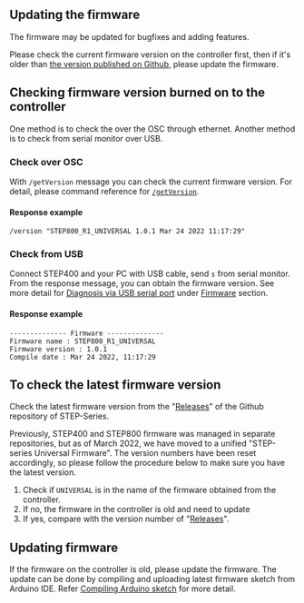 ## Updating the firmware
The firmware may be updated for bugfixes and adding features.

Please check the current firmware version on the controller first, then if it's older than [the version published on Github](hhttps://github.com/ponoor/step-series-universal-firmware/releases), please update the firmware.

## Checking firmware version burned on to the controller
One method is to check the over the OSC through ethernet. Another method is to check from serial monitor over USB.

### Check over OSC

With `/getVersion` message you can check the current firmware version. For detail, please command reference for [`/getVersion`](https://ponoor.com/en/docs/step-series/osc-command-reference/system-settings/#getversion).

#### Response example
```
/version "STEP800_R1_UNIVERSAL 1.0.1 Mar 24 2022 11:17:29"
```

### Check from USB
Connect STEP400 and your PC with USB cable, send `s` from serial monitor. From the response message, you can obtain the firmware version. See more detail for [Diagnosis via USB serial port](https://ponoor.com/en/docs/step-series/technical-information/diagnosis/) under [Firmware](https://ponoor.com/en/docs/step-series/technical-information/diagnosis/#firmware) section.

#### Response example
```
-------------- Firmware --------------
Firmware name : STEP800_R1_UNIVERSAL
Firmware version : 1.0.1
Compile date : Mar 24 2022, 11:17:29
```

## To check the latest firmware version
Check the latest firmware version from the "[Releases](https://github.com/ponoor/step-series-universal-firmware/releases)" of the Github repository of STEP-Series.

Previously, STEP400 and STEP800 firmware was managed in separate repositories, but as of March 2022, we have moved to a unified "STEP-series Universal Firmware". The version numbers have been reset accordingly, so please follow the procedure below to make sure you have the latest version.

1. Check if `UNIVERSAL` is in the name of the firmware obtained from the controller.
2. If no, the firmware in the controller is old and need to update
3. If yes, compare with the version number of "[Releases](https://github.com/ponoor/step-series-universal-firmware/releases)".


## Updating firmware
If the firmware on the controller is old, please update the firmware. The update can be done by compiling and uploading latest firmware sketch from Arduino IDE. Refer [Compiling Arduino sketch](https://ponoor.com/docs/step-series/technical-information/compile-the-arduino-sketch/) for more detail.